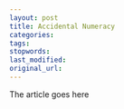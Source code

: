```yaml
---
layout: post
title: Accidental Numeracy
categories:
tags:
stopwords:
last_modified:
original_url: 
---
```


The article goes here

